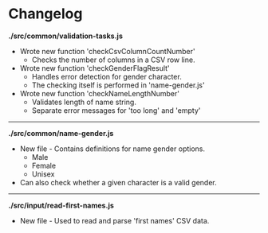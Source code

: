 # Changelog

**./src/common/validation-tasks.js**
* Wrote new function 'checkCsvColumnCountNumber'
	* Checks the number of columns in a CSV row line.
* Wrote new function 'checkGenderFlagResult'
	* Handles error detection for gender character.
	* The checking itself is performed in 'name-gender.js'
* Wrote new function 'checkNameLengthNumber'
	* Validates length of name string.
	* Separate error messages for 'too long' and 'empty'

---

**./src/common/name-gender.js**
* New file - Contains definitions for name gender options.
	* Male
	* Female
	* Unisex
* Can also check whether a given character is a valid gender.

---

**./src/input/read-first-names.js**
* New file - Used to read and parse 'first names' CSV data.
